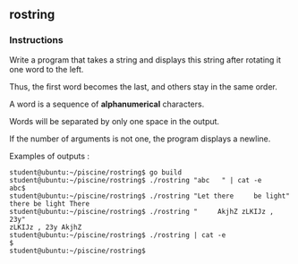 ## rostring

### Instructions

Write a program that takes a string and displays this string after rotating it
one word to the left.

Thus, the first word becomes the last, and others stay in the same order.

A word is a sequence of **alphanumerical** characters.

Words will be separated by only one space in the output.

If the number of arguments is not one, the program displays a newline.

Examples of outputs :

```console
student@ubuntu:~/piscine/rostring$ go build
student@ubuntu:~/piscine/rostring$ ./rostring "abc   " | cat -e
abc$
student@ubuntu:~/piscine/rostring$ ./rostring "Let there     be light"
there be light There
student@ubuntu:~/piscine/rostring$ ./rostring "     AkjhZ zLKIJz , 23y"
zLKIJz , 23y AkjhZ
student@ubuntu:~/piscine/rostring$ ./rostring | cat -e
$
student@ubuntu:~/piscine/rostring$
```
